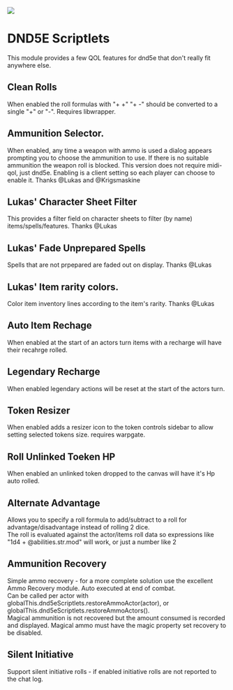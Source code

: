 ![](https://img.shields.io/badge/Foundry-v10-informational)
<!--- Downloads @ Latest Badge -->
<!--- replace <user>/<repo> with your username/repository -->
<!--- ![Latest Release Download Count](https://img.shields.io/github/downloads/<user>/<repo>/latest/module.zip) -->

<!--- Forge Bazaar Install % Badge -->
<!--- replace <your-module-name> with the `name` in your manifest -->
<!--- ![Forge Installs](https://img.shields.io/badge/dynamic/json?label=Forge%20Installs&query=package.installs&suffix=%25&url=https%3A%2F%2Fforge-vtt.com%2Fapi%2Fbazaar%2Fpackage%2F<your-module-name>&colorB=4aa94a) -->



# DND5E Scriptlets
This module provides a few QOL features for dnd5e that don't really fit anywhere else.

## Clean Rolls
When enabled the roll formulas with "+ +" "+ -" should be converted to a single "+" or "-". Requires libwrapper.

## Ammunition Selector.
When enabled, any time a weapon with ammo is used a dialog appears prompting you to choose the ammunition to use. If there is no suitable ammunition the weapon roll is blocked. This version does not require midi-qol, just dnd5e. Enabling is a client setting so each player can choose to enable it. Thanks @Lukas and @Krigsmaskine

## Lukas' Character Sheet Filter
This provides a filter field on character sheets to filter (by name) items/spells/features. Thanks @Lukas

## Lukas' Fade Unprepared Spells
Spells that are not prpepared are faded out on display. Thanks @Lukas

## Lukas' Item rarity colors.
Color item inventory lines according to the item's rarity. Thanks @Lukas

## Auto Item Rechage
When enabled at the start of an actors turn items with a recharge will have their recahrge rolled.

## Legendary Recharge
When enabled legendary actions will be reset at the start of the actors turn.

## Token Resizer
When enabled adds a resizer icon to the token controls sidebar to allow setting selected tokens size. requires warpgate.

## Roll Unlinked Toeken HP
When enabled an unlinked token dropped to the canvas will have it's Hp auto rolled.

## Alternate Advantage
Allows you to specify a roll formula to add/subtract to a roll for advantage/disadvantage instead of rolling 2 dice.  
The roll is evaluated against the actor/items roll data so expressions like "1d4 + @abilities.str.mod" will work, or just a number like 2

## Ammunition Recovery
Simple ammo recovery - for a more complete solution use the excellent Ammo Recovery module.
Auto executed at end of combat.  
Can be called per actor with globalThis.dnd5eScriptlets.restoreAmmoActor(actor), or globalThis.dnd5eScriptlets.restoreAmmoActors().   
Magical ammunition is not recovered but the amount consumed is recorded and displayed. Magical ammo must have the magic property set recovery to be disabled.  

## Silent Initiative
Support silent initiative rolls - if enabled initiative rolls are not reported to the chat log.
